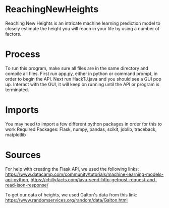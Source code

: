 # ReachingNewHeights
Reaching New Heights is an intricate machine learning prediction model to closely estimate the height you will reach in your life by using a number of factors.

# Process
To run this program, make sure all files are in the same directory and compile all files. 
First run app.py, either in python or command prompt, in order to begin the API.
Next run HackTJ.java and you should see a GUI pop up.
Interact with the GUI, it will keep on running until the API or program is terminated.

# Imports
You may need to import a few different python packages in order for this to work
Required Packages:
  Flask,
  numpy,
  pandas,
  scikit,
  joblib,
  traceback,
  matplotlib

# Sources
For help with creating the Flask API, we used the following links: https://www.datacamp.com/community/tutorials/machine-learning-models-api-python, https://chillyfacts.com/java-send-http-getpost-request-and-read-json-response/

To get our data of heights, we used Galton's data from this link: https://www.randomservices.org/random/data/Galton.html
